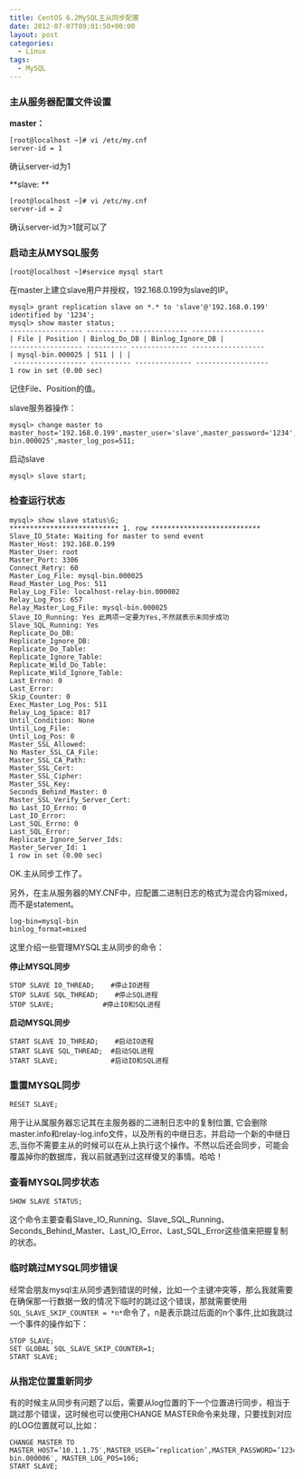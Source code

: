 ```yaml
---
title: CentOS 6.2MySQL主从同步配置
date: 2012-07-07T09:01:50+00:00
layout: post
categories:
  - Linux
tags:
  - MySQL
---
```


### 主从服务器配置文件设置

**master：**
```
[root@localhost ~]# vi /etc/my.cnf
server-id = 1
```

确认server-id为1

**slave: **
```
[root@localhost ~]# vi /etc/my.cnf
server-id = 2
```

确认server-id为>1就可以了
<!--more-->
### 启动主从MYSQL服务
```
[root@localhost ~]#service mysql start
```

在master上建立slave用户并授权，192.168.0.199为slave的IP。
```
mysql> grant replication slave on *.* to 'slave'@'192.168.0.199' identified by '1234';
mysql> show master status;
------------------ ---------- -------------- ------------------
| File | Position | Binlog_Do_DB | Binlog_Ignore_DB |
------------------ ---------- -------------- ------------------
| mysql-bin.000025 | 511 | | |
 ------------------ ---------- -------------- ------------------
1 row in set (0.00 sec)
```

记住File、Position的值。

slave服务器操作：
```
mysql> change master to master_host='192.168.0.199',master_user='slave',master_password='1234',master_port=3306,master_log_file='mysql-bin.000025',master_log_pos=511;
```

启动slave
```
mysql> slave start;
```

### 检查运行状态
```
mysql> show slave status\G;
*************************** 1. row ***************************
Slave_IO_State: Waiting for master to send event
Master_Host: 192.168.0.199
Master_User: root
Master_Port: 3306
Connect_Retry: 60
Master_Log_File: mysql-bin.000025
Read_Master_Log_Pos: 511
Relay_Log_File: localhost-relay-bin.000002
Relay_Log_Pos: 657
Relay_Master_Log_File: mysql-bin.000025
Slave_IO_Running: Yes 此两项一定要为Yes,不然就表示未同步成功
Slave_SQL_Running: Yes
Replicate_Do_DB:
Replicate_Ignore_DB:
Replicate_Do_Table:
Replicate_Ignore_Table:
Replicate_Wild_Do_Table:
Replicate_Wild_Ignore_Table:
Last_Errno: 0
Last_Error:
Skip_Counter: 0
Exec_Master_Log_Pos: 511
Relay_Log_Space: 817
Until_Condition: None
Until_Log_File:
Until_Log_Pos: 0
Master_SSL_Allowed:
No Master_SSL_CA_File:
Master_SSL_CA_Path:
Master_SSL_Cert:
Master_SSL_Cipher:
Master_SSL_Key:
Seconds_Behind_Master: 0
Master_SSL_Verify_Server_Cert:
No Last_IO_Errno: 0
Last_IO_Error:
Last_SQL_Errno: 0
Last_SQL_Error:
Replicate_Ignore_Server_Ids:
Master_Server_Id: 1
1 row in set (0.00 sec)
```

OK.主从同步工作了。

另外，在主从服务器的MY.CNF中，应配置二进制日志的格式为混合内容mixed，而不是statement。
```
log-bin=mysql-bin
binlog_format=mixed
```

这里介绍一些管理MYSQL主从同步的命令：

**停止MYSQL同步**
```
STOP SLAVE IO_THREAD;    #停止IO进程
STOP SLAVE SQL_THREAD;    #停止SQL进程
STOP SLAVE;            #停止IO和SQL进程
```

**启动MYSQL同步**
```
START SLAVE IO_THREAD;    #启动IO进程
START SLAVE SQL_THREAD;  #启动SQL进程
START SLAVE;             #启动IO和SQL进程
```

### 重置MYSQL同步
```
RESET SLAVE;
```

用于让从属服务器忘记其在主服务器的二进制日志中的复制位置, 它会删除master.info和relay-log.info文件，以及所有的中继日志，并启动一个新的中继日志,当你不需要主从的时候可以在从上执行这个操作。不然以后还会同步，可能会覆盖掉你的数据库，我以前就遇到过这样傻叉的事情。哈哈！

### 查看MYSQL同步状态
```
SHOW SLAVE STATUS;
```

这个命令主要查看Slave_IO_Running、Slave_SQL_Running、Seconds_Behind_Master、Last_IO_Error、Last_SQL_Error这些值来把握复制的状态。

### 临时跳过MYSQL同步错误

经常会朋友mysql主从同步遇到错误的时候，比如一个主键冲突等，那么我就需要在确保那一行数据一致的情况下临时的跳过这个错误，那就需要使用`SQL_SLAVE_SKIP_COUNTER = *n*`命令了，n是表示跳过后面的n个事件,比如我跳过一个事件的操作如下：
```
STOP SLAVE;
SET GLOBAL SQL_SLAVE_SKIP_COUNTER=1;
START SLAVE;
```

### 从指定位置重新同步

有的时候主从同步有问题了以后，需要从log位置的下一个位置进行同步，相当于跳过那个错误，这时候也可以使用CHANGE MASTER命令来处理，只要找到对应的LOG位置就可以,比如：
```
CHANGE MASTER TO MASTER_HOST=’10.1.1.75′,MASTER_USER=’replication’,MASTER_PASSWORD=’123456′,MASTER_LOG_FILE=’mysql-bin.000006′, MASTER_LOG_POS=106;
START SLAVE;
```
